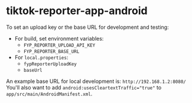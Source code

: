 # tiktok-reporter-app-android

To set an upload key or the base URL for development and testing:

* For build, set environment variables:
  * `FYP_REPORTER_UPLOAD_API_KEY`
  * `FYP_REPORTER_BASE_URL`
* For `local.properties`:
  * `fypReporterUploadKey`
  * `baseUrl`

An example base URL for local development is: `http://192.168.1.2:8080/`
You'll also want to add `android:usesCleartextTraffic="true"` to `app/src/main/AndroidManifest.xml`.